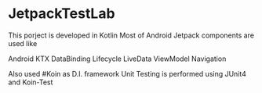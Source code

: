 # JetpackTestLab
This porject is developed in Kotlin
Most of Android Jetpack components are used like

  Android KTX
  DataBinding
  Lifecycle
  LiveData
  ViewModel
  Navigation
  
Also used #Koin as D.I. framework
Unit Testing is performed using JUnit4 and Koin-Test
